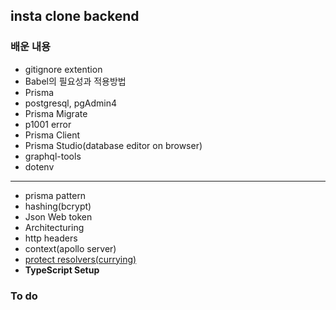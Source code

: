 ## insta clone backend

### 배운 내용

- gitignore extention
- Babel의 필요성과 적용방법
- Prisma
- postgresql, pgAdmin4
- Prisma Migrate
- p1001 error
- Prisma Client
- Prisma Studio(database editor on browser)
- graphql-tools
- dotenv
<hr/>

- prisma pattern
- hashing(bcrypt)
- Json Web token
- Architecturing
- http headers
- context(apollo server)
- [protect resolvers(currying)](https://github.com/wujuno/instaclone-backend/commit/a85c3a1c6ebdedea1cf7d976ad192dd660875a12#diff-e261376bf4c0d71bc41f1ea4b5dc41b284c5d653f4ee8daccfa45adba52c4591R21-R28)
- **TypeScript Setup**

### To do
